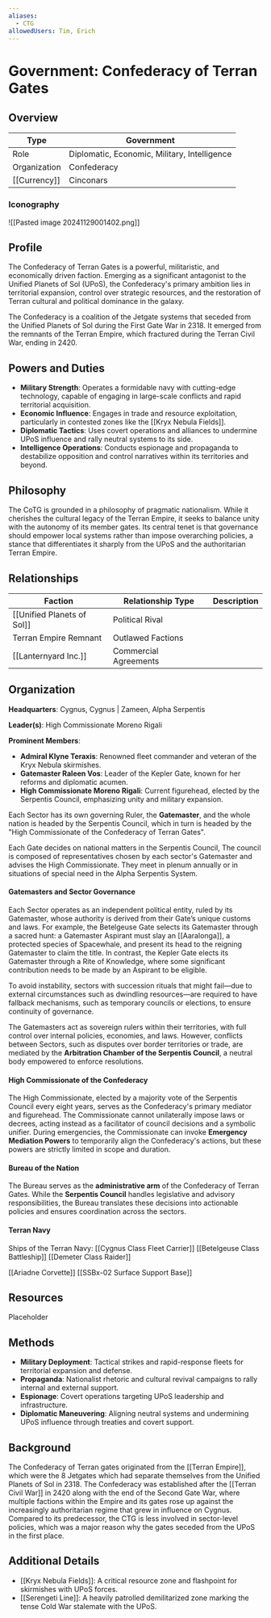 ```yaml
---
aliases:
  - CTG
allowedUsers: Tim, Erich
---
```

# Government: Confederacy of Terran Gates 

## Overview 

| Type         | Government                                   |
| ------------ | -------------------------------------------- |
| Role         | Diplomatic, Economic, Military, Intelligence |
| Organization | Confederacy                                  |
| [[Currency]] | Cinconars                                    |
### Iconography 
![[Pasted image 20241129001402.png]]
## Profile 
The Confederacy of Terran Gates is a powerful, militaristic, and economically driven faction. Emerging as a significant antagonist to the Unified Planets of Sol (UPoS), the Confederacy's primary ambition lies in territorial expansion, control over strategic resources, and the restoration of Terran cultural and political dominance in the galaxy.

The Confederacy is a coalition of the Jetgate systems that seceded from the Unified Planets of Sol during the First Gate War in 2318. It emerged from the remnants of the Terran Empire, which fractured during the Terran Civil War, ending in 2420.
## Powers and Duties 

- **Military Strength**: Operates a formidable navy with cutting-edge technology, capable of engaging in large-scale conflicts and rapid territorial acquisition.
- **Economic Influence**: Engages in trade and resource exploitation, particularly in contested zones like the [[Kryx Nebula Fields]].
- **Diplomatic Tactics**: Uses covert operations and alliances to undermine UPoS influence and rally neutral systems to its side.
- **Intelligence Operations**: Conducts espionage and propaganda to destabilize opposition and control narratives within its territories and beyond.
## Philosophy 

The CoTG is grounded in a philosophy of pragmatic nationalism. While it cherishes the cultural legacy of the Terran Empire, it seeks to balance unity with the autonomy of its member gates. Its central tenet is that governance should empower local systems rather than impose overarching policies, a stance that differentiates it sharply from the UPoS and the authoritarian Terran Empire.

## Relationships 

| Faction                    | Relationship Type     | Description |
| -------------------------- | --------------------- | ----------- |
| [[Unified Planets of Sol]] | Political Rival       |             |
| Terran Empire Remnant      | Outlawed Factions     |             |
| [[Lanternyard Inc.]]       | Commercial Agreements |             |
## Organization 

**Headquarters**: Cygnus, Cygnus | Zameen, Alpha Serpentis

**Leader(s)**: High Commissionate Moreno Rigali

**Prominent Members**:
- **Admiral Klyne Teraxis**: Renowned fleet commander and veteran of the Kryx Nebula skirmishes.
- **Gatemaster Raleen Vos**: Leader of the Kepler Gate, known for her reforms and diplomatic acumen.
- **High Commissionate Moreno Rigali**: Current figurehead, elected by the Serpentis Council, emphasizing unity and military expansion.

Each Sector has its own governing Ruler, the **Gatemaster**, and the whole nation is headed by the Serpentis Council, which in turn is headed by the "High Commissionate of the Confederacy of Terran Gates".

Each Gate decides on national matters in the Serpentis Council, The council is composed of representatives chosen by each sector's Gatemaster and advises the High Commissionate. They meet in plenum annually or in situations of special need in the Alpha Serpentis System.
#### Gatemasters and Sector Governance
Each Sector operates as an independent political entity, ruled by its Gatemaster, whose authority is derived from their Gate’s unique customs and laws. For example, the Betelgeuse Gate selects its Gatemaster through a sacred hunt: a Gatemaster Aspirant must slay an [[Aaralonga]], a protected species of Spacewhale, and present its head to the reigning Gatemaster to claim the title. In contrast, the Kepler Gate elects its Gatemaster through a Rite of Knowledge, where some significant contribution needs to be made by an Aspirant to be eligible.

To avoid instability, sectors with succession rituals that might fail—due to external circumstances such as dwindling resources—are required to have fallback mechanisms, such as temporary councils or elections, to ensure continuity of governance.

The Gatemasters act as sovereign rulers within their territories, with full control over internal policies, economies, and laws. However, conflicts between Sectors, such as disputes over border territories or trade, are mediated by the **Arbitration Chamber of the Serpentis Council**, a neutral body empowered to enforce resolutions.
#### High Commissionate of the Confederacy
The High Commissionate, elected by a majority vote of the Serpentis Council every eight years, serves as the Confederacy's primary mediator and figurehead. The Commissionate cannot unilaterally impose laws or decrees, acting instead as a facilitator of council decisions and a symbolic unifier. During emergencies, the Commissionate can invoke **Emergency Mediation Powers** to temporarily align the Confederacy's actions, but these powers are strictly limited in scope and duration.
#### Bureau of the Nation
The Bureau serves as the **administrative arm** of the Confederacy of Terran Gates. While the **Serpentis Council** handles legislative and advisory responsibilities, the Bureau translates these decisions into actionable policies and ensures coordination across the sectors.

#### Terran Navy


Ships of the Terran Navy:
[[Cygnus Class Fleet Carrier]]
[[Betelgeuse Class Battleship]]
[[Demeter Class Raider]]


[[Ariadne Corvette]]
[[SSBx-02 Surface Support Base]]

## Resources 

Placeholder

## Methods 
- **Military Deployment**: Tactical strikes and rapid-response fleets for territorial expansion and defense.
- **Propaganda**: Nationalist rhetoric and cultural revival campaigns to rally internal and external support.
- **Espionage**: Covert operations targeting UPoS leadership and infrastructure.
- **Diplomatic Maneuvering**: Aligning neutral systems and undermining UPoS influence through treaties and covert support.
## Background 

The Confederacy of Terran gates originated from the [[Terran Empire]], which were the 8 Jetgates which had separate themselves from the Unified Planets of Sol in 2318. The Confederacy was established after the [[Terran Civil War]] in 2420 along with the end of the Second Gate War, where multiple factions within the Empire and its gates rose up against the increasingly authoritarian regime that grew in influence on Cygnus. Compared to its predecessor, the CTG is less involved in sector-level policies, which was a major reason why the gates seceded from the UPoS in the first place.

## Additional Details 

- [[Kryx Nebula Fields]]: A critical resource zone and flashpoint for skirmishes with UPoS forces.
- [[Serengeti Line]]: A heavily patrolled demilitarized zone marking the tense Cold War stalemate with the UPoS.